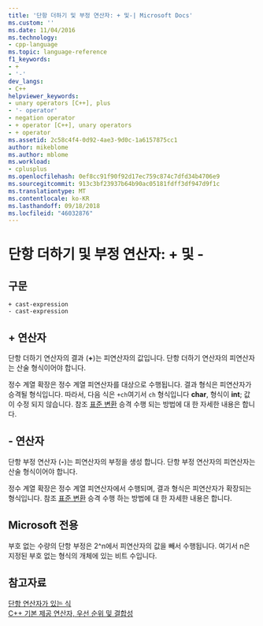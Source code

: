 ```yaml
---
title: '단항 더하기 및 부정 연산자: + 및-| Microsoft Docs'
ms.custom: ''
ms.date: 11/04/2016
ms.technology:
- cpp-language
ms.topic: language-reference
f1_keywords:
- +
- '-'
dev_langs:
- C++
helpviewer_keywords:
- unary operators [C++], plus
- '- operator'
- negation operator
- + operator [C++], unary operators
- + operator
ms.assetid: 2c58c4f4-0d92-4ae3-9d0c-1a6157875cc1
author: mikeblome
ms.author: mblome
ms.workload:
- cplusplus
ms.openlocfilehash: 0ef8cc91f90f92d17ec759c874c7dfd34b4706e9
ms.sourcegitcommit: 913c3bf23937b64b90ac05181fdff3df947d9f1c
ms.translationtype: MT
ms.contentlocale: ko-KR
ms.lasthandoff: 09/18/2018
ms.locfileid: "46032876"
---
```

# <a name="unary-plus-and-negation-operators--and--"></a>단항 더하기 및 부정 연산자: + 및 -

## <a name="syntax"></a>구문

```
+ cast-expression
- cast-expression
```

## <a name="-operator"></a>+ 연산자

단항 더하기 연산자의 결과 (**+**)는 피연산자의 값입니다. 단항 더하기 연산자의 피연산자는 산술 형식이어야 합니다.

정수 계열 확장은 정수 계열 피연산자를 대상으로 수행됩니다. 결과 형식은 피연산자가 승격될 형식입니다. 따라서, 다음 식은 `+ch`여기서 `ch` 형식입니다 **char**, 형식이 **int**; 값이 수정 되지 않습니다. 참조 [표준 변환](standard-conversions.md) 승격 수행 되는 방법에 대 한 자세한 내용은 합니다.

## <a name="--operator"></a>- 연산자

단항 부정 연산자 (**-**)는 피연산자의 부정을 생성 합니다. 단항 부정 연산자의 피연산자는 산술 형식이어야 합니다.

정수 계열 확장은 정수 계열 피연산자에서 수행되며, 결과 형식은 피연산자가 확장되는 형식입니다. 참조 [표준 변환](standard-conversions.md) 승격 수행 하는 방법에 대 한 자세한 내용은 합니다.

## <a name="microsoft-specific"></a>Microsoft 전용

부호 없는 수량의 단항 부정은 2^n에서 피연산자의 값을 빼서 수행됩니다. 여기서 n은 지정된 부호 없는 형식의 개체에 있는 비트 수입니다.

## <a name="see-also"></a>참고자료

[단항 연산자가 있는 식](../cpp/expressions-with-unary-operators.md)<br/>
[C++ 기본 제공 연산자, 우선 순위 및 결합성](../cpp/cpp-built-in-operators-precedence-and-associativity.md)